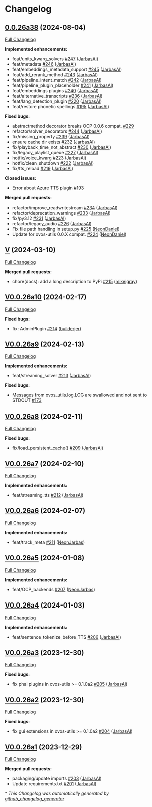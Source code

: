 # Changelog

## [0.0.26a38](https://github.com/OpenVoiceOS/ovos-plugin-manager/tree/0.0.26a38) (2024-08-04)

[Full Changelog](https://github.com/OpenVoiceOS/ovos-plugin-manager/compare/V...0.0.26a38)

**Implemented enhancements:**

- feat/units\_kwarg\_solvers [\#247](https://github.com/OpenVoiceOS/ovos-plugin-manager/pull/247) ([JarbasAl](https://github.com/JarbasAl))
- feat/metadata [\#246](https://github.com/OpenVoiceOS/ovos-plugin-manager/pull/246) ([JarbasAl](https://github.com/JarbasAl))
- feat/embeddings\_metadata\_support [\#245](https://github.com/OpenVoiceOS/ovos-plugin-manager/pull/245) ([JarbasAl](https://github.com/JarbasAl))
- feat/add\_rerank\_method [\#243](https://github.com/OpenVoiceOS/ovos-plugin-manager/pull/243) ([JarbasAl](https://github.com/JarbasAl))
- feat/pipeline\_intent\_match [\#242](https://github.com/OpenVoiceOS/ovos-plugin-manager/pull/242) ([JarbasAl](https://github.com/JarbasAl))
- feat/pipeline\_plugin\_placeholder [\#241](https://github.com/OpenVoiceOS/ovos-plugin-manager/pull/241) ([JarbasAl](https://github.com/JarbasAl))
- feat/embeddings plugins [\#240](https://github.com/OpenVoiceOS/ovos-plugin-manager/pull/240) ([JarbasAl](https://github.com/JarbasAl))
- feat/alternative\_transcripts [\#236](https://github.com/OpenVoiceOS/ovos-plugin-manager/pull/236) ([JarbasAl](https://github.com/JarbasAl))
- feat/lang\_detection\_plugin [\#220](https://github.com/OpenVoiceOS/ovos-plugin-manager/pull/220) ([JarbasAl](https://github.com/JarbasAl))
- feat/restore phonetic spellings [\#195](https://github.com/OpenVoiceOS/ovos-plugin-manager/pull/195) ([JarbasAl](https://github.com/JarbasAl))

**Fixed bugs:**

- abstractmethod decorator breaks OCP 0.0.6 compat. [\#229](https://github.com/OpenVoiceOS/ovos-plugin-manager/issues/229)
- refactor/solver\_decorators [\#244](https://github.com/OpenVoiceOS/ovos-plugin-manager/pull/244) ([JarbasAl](https://github.com/JarbasAl))
- fix/missing\_property [\#239](https://github.com/OpenVoiceOS/ovos-plugin-manager/pull/239) ([JarbasAl](https://github.com/JarbasAl))
- ensure cache dir exists [\#232](https://github.com/OpenVoiceOS/ovos-plugin-manager/pull/232) ([JarbasAl](https://github.com/JarbasAl))
- fix/playback\_time\_not\_abstract [\#230](https://github.com/OpenVoiceOS/ovos-plugin-manager/pull/230) ([JarbasAl](https://github.com/JarbasAl))
- fix/legacy\_playlist\_queue [\#227](https://github.com/OpenVoiceOS/ovos-plugin-manager/pull/227) ([JarbasAl](https://github.com/JarbasAl))
- hotfix/voice\_kwarg [\#223](https://github.com/OpenVoiceOS/ovos-plugin-manager/pull/223) ([JarbasAl](https://github.com/JarbasAl))
- hotfix/clean\_shutdown [\#222](https://github.com/OpenVoiceOS/ovos-plugin-manager/pull/222) ([JarbasAl](https://github.com/JarbasAl))
- fix/tts\_reload [\#219](https://github.com/OpenVoiceOS/ovos-plugin-manager/pull/219) ([JarbasAl](https://github.com/JarbasAl))

**Closed issues:**

- Error about Azure TTS plugin [\#193](https://github.com/OpenVoiceOS/ovos-plugin-manager/issues/193)

**Merged pull requests:**

- refactor/improve\_readwritestream [\#234](https://github.com/OpenVoiceOS/ovos-plugin-manager/pull/234) ([JarbasAl](https://github.com/JarbasAl))
- refactor/deprecation\_warnings [\#233](https://github.com/OpenVoiceOS/ovos-plugin-manager/pull/233) ([JarbasAl](https://github.com/JarbasAl))
- fix/py3.12 [\#231](https://github.com/OpenVoiceOS/ovos-plugin-manager/pull/231) ([JarbasAl](https://github.com/JarbasAl))
- refactor/legacy\_audio [\#226](https://github.com/OpenVoiceOS/ovos-plugin-manager/pull/226) ([JarbasAl](https://github.com/JarbasAl))
- Fix file path handling in setup.py [\#225](https://github.com/OpenVoiceOS/ovos-plugin-manager/pull/225) ([NeonDaniel](https://github.com/NeonDaniel))
- Update for ovos-utils 0.0.X compat. [\#224](https://github.com/OpenVoiceOS/ovos-plugin-manager/pull/224) ([NeonDaniel](https://github.com/NeonDaniel))

## [V](https://github.com/OpenVoiceOS/ovos-plugin-manager/tree/V) (2024-03-10)

[Full Changelog](https://github.com/OpenVoiceOS/ovos-plugin-manager/compare/V0.0.26a10...V)

**Merged pull requests:**

- chore\(docs\): add a long description to PyPi [\#215](https://github.com/OpenVoiceOS/ovos-plugin-manager/pull/215) ([mikejgray](https://github.com/mikejgray))

## [V0.0.26a10](https://github.com/OpenVoiceOS/ovos-plugin-manager/tree/V0.0.26a10) (2024-02-17)

[Full Changelog](https://github.com/OpenVoiceOS/ovos-plugin-manager/compare/V0.0.26a9...V0.0.26a10)

**Fixed bugs:**

- fix: AdminPlugin [\#214](https://github.com/OpenVoiceOS/ovos-plugin-manager/pull/214) ([builderjer](https://github.com/builderjer))

## [V0.0.26a9](https://github.com/OpenVoiceOS/ovos-plugin-manager/tree/V0.0.26a9) (2024-02-13)

[Full Changelog](https://github.com/OpenVoiceOS/ovos-plugin-manager/compare/V0.0.26a8...V0.0.26a9)

**Implemented enhancements:**

- feat/streaming\_solver [\#213](https://github.com/OpenVoiceOS/ovos-plugin-manager/pull/213) ([JarbasAl](https://github.com/JarbasAl))

**Fixed bugs:**

- Messages from ovos\_utils.log.LOG are swallowed and not sent to STDOUT [\#173](https://github.com/OpenVoiceOS/ovos-plugin-manager/issues/173)

## [V0.0.26a8](https://github.com/OpenVoiceOS/ovos-plugin-manager/tree/V0.0.26a8) (2024-02-11)

[Full Changelog](https://github.com/OpenVoiceOS/ovos-plugin-manager/compare/V0.0.26a7...V0.0.26a8)

**Fixed bugs:**

- fix/load\_persistent\_cache\(\) [\#209](https://github.com/OpenVoiceOS/ovos-plugin-manager/pull/209) ([JarbasAl](https://github.com/JarbasAl))

## [V0.0.26a7](https://github.com/OpenVoiceOS/ovos-plugin-manager/tree/V0.0.26a7) (2024-02-10)

[Full Changelog](https://github.com/OpenVoiceOS/ovos-plugin-manager/compare/V0.0.26a6...V0.0.26a7)

**Implemented enhancements:**

- feat/streaming\_tts [\#212](https://github.com/OpenVoiceOS/ovos-plugin-manager/pull/212) ([JarbasAl](https://github.com/JarbasAl))

## [V0.0.26a6](https://github.com/OpenVoiceOS/ovos-plugin-manager/tree/V0.0.26a6) (2024-02-07)

[Full Changelog](https://github.com/OpenVoiceOS/ovos-plugin-manager/compare/V0.0.26a5...V0.0.26a6)

**Implemented enhancements:**

- feat/track\_meta [\#211](https://github.com/OpenVoiceOS/ovos-plugin-manager/pull/211) ([NeonJarbas](https://github.com/NeonJarbas))

## [V0.0.26a5](https://github.com/OpenVoiceOS/ovos-plugin-manager/tree/V0.0.26a5) (2024-01-08)

[Full Changelog](https://github.com/OpenVoiceOS/ovos-plugin-manager/compare/V0.0.26a4...V0.0.26a5)

**Implemented enhancements:**

- feat/OCP\_backends [\#207](https://github.com/OpenVoiceOS/ovos-plugin-manager/pull/207) ([NeonJarbas](https://github.com/NeonJarbas))

## [V0.0.26a4](https://github.com/OpenVoiceOS/ovos-plugin-manager/tree/V0.0.26a4) (2024-01-03)

[Full Changelog](https://github.com/OpenVoiceOS/ovos-plugin-manager/compare/V0.0.26a3...V0.0.26a4)

**Implemented enhancements:**

- feat/sentence\_tokenize\_before\_TTS [\#206](https://github.com/OpenVoiceOS/ovos-plugin-manager/pull/206) ([JarbasAl](https://github.com/JarbasAl))

## [V0.0.26a3](https://github.com/OpenVoiceOS/ovos-plugin-manager/tree/V0.0.26a3) (2023-12-30)

[Full Changelog](https://github.com/OpenVoiceOS/ovos-plugin-manager/compare/V0.0.26a2...V0.0.26a3)

**Fixed bugs:**

- fix phal plugins in ovos-utils \>= 0.1.0a2 [\#205](https://github.com/OpenVoiceOS/ovos-plugin-manager/pull/205) ([JarbasAl](https://github.com/JarbasAl))

## [V0.0.26a2](https://github.com/OpenVoiceOS/ovos-plugin-manager/tree/V0.0.26a2) (2023-12-30)

[Full Changelog](https://github.com/OpenVoiceOS/ovos-plugin-manager/compare/V0.0.26a1...V0.0.26a2)

**Fixed bugs:**

- fix gui extensions in ovos-utils \>= 0.1.0a2 [\#204](https://github.com/OpenVoiceOS/ovos-plugin-manager/pull/204) ([JarbasAl](https://github.com/JarbasAl))

## [V0.0.26a1](https://github.com/OpenVoiceOS/ovos-plugin-manager/tree/V0.0.26a1) (2023-12-29)

[Full Changelog](https://github.com/OpenVoiceOS/ovos-plugin-manager/compare/V0.0.25...V0.0.26a1)

**Merged pull requests:**

- packaging/update imports [\#203](https://github.com/OpenVoiceOS/ovos-plugin-manager/pull/203) ([JarbasAl](https://github.com/JarbasAl))
- Update requirements.txt [\#201](https://github.com/OpenVoiceOS/ovos-plugin-manager/pull/201) ([JarbasAl](https://github.com/JarbasAl))



\* *This Changelog was automatically generated by [github_changelog_generator](https://github.com/github-changelog-generator/github-changelog-generator)*
